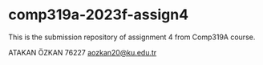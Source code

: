 # comp319a-2023f-assign4

This is the submission repository of assignment 4 from Comp319A course.

ATAKAN ÖZKAN 76227
aozkan20@ku.edu.tr
